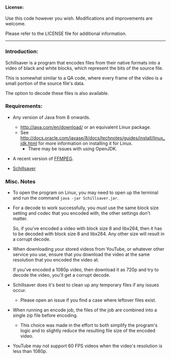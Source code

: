 #### License: 

Use this code however you wish. Modifications and improvements are welcome.

Please refer to the LICENSE file for additional information.

---

### Introduction:

Schillsaver is a program that encodes files from their native formats into a video
of black and white blocks, which represent the bits of the source file.

This is somewhat similar to a QA code, where every frame of the video is a small
portion of the source file's data.

The option to decode these files is also available.

### Requirements:

* Any version of Java from 8 onwards.
    * http://java.com/en/download/ or an equivalent Linux package.
    * See http://docs.oracle.com/javase/8/docs/technotes/guides/install/linux_jdk.html for
      more information on installing it for Linux.
        * There may be issues with using OpenJDK.

    
* A recent version of [FFMPEG](http://ffmpeg.org/download.html).

* [Schillsaver](https://github.com/Valkryst/Schillsaver/releases)

### Misc. Notes

* To open the program on Linux, you may need to open up the terminal and 
   run the command `java -jar Schillsaver.jar`.
   
* For a decode to work successfully, you *must* use the same block size setting 
  and codec that you encoded with, the other settings don't matter.
  
  So, if you've encoded a video with block size 8 and libx264, then it has to be decoded with
  block size 8 and libx264. Any other size will result in a corrupt decode.
  
* When downloading your stored videos from YouTube, or whatever other service you
  use, ensure that you download the video at the same resolution that you encoded
  the video at.
  
  If you've encoded a 1080p video, then download it as 720p and try to decode the
  video, you'll get a corrupt decode.

* Schillsaver does it's best to clean up any temporary files if any issues occur.

    * Please open an issue if you find a case where leftover files exist.

* When running an encode job, the files of the job are combined into a single zip
   file before encoding.
   
   * This choice was made in the effort to both simplify the program's logic and to
      slightly reduce the resulting file size of the encoded video.

* YouTube may not support 60 FPS videos when the video's resolution is less than
   1080p.
